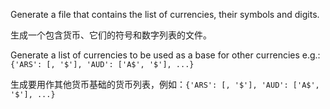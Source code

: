 Generate a file that contains the list of currencies, their symbols and digits.

生成一个包含货币、它们的符号和数字列表的文件。

Generate a list of currencies to be used as a base for other currencies
e.g.: `{'ARS': [, '$'], 'AUD': ['A$', '$'], ...}`

生成要用作其他货币基础的货币列表，例如：`{'ARS': [, '$'], 'AUD': ['A$', '$'], ...}`